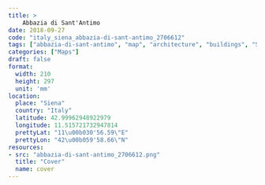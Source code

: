 ```yaml
---
title: > 
    Abbazia di Sant'Antimo
date: 2018-09-27
code: "italy_siena_abbazia-di-sant-antimo_2706612"
tags: ["abbazia-di-sant-antimo", "map", "architecture", "buildings", "Siena", "Italy"]
categories: ["Maps"]
draft: false
format:
  width: 210
  height: 297
  unit: 'mm'
location:
  place: "Siena"
  country: "Italy"
  latitude: 42.99962948922979
  longitude: 11.515721732947814
  prettyLat: "11\u00b030'56.59\"E"
  prettyLon: "42\u00b059'58.66\"N"
resources:
- src: "abbazia-di-sant-antimo_2706612.png"
  title: "Cover"
  name: cover
---
```

